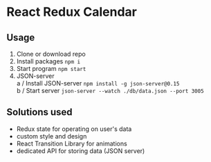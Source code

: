 # React Redux Calendar

## Usage

1. Clone or download repo
2. Install packages `npm i`
3. Start program `npm start`
4. JSON-server  
    a / Install JSON-server `npm install -g json-server@0.15`  
    b / Start server `json-server --watch ./db/data.json --port 3005`

## Solutions used

- Redux state for operating on user's data
- custom style and design
- React Transition Library for animations
- dedicated API for storing data (JSON server)